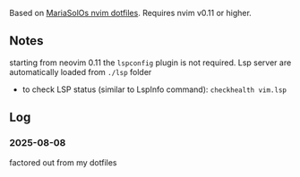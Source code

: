 Based on [MariaSolOs nvim dotfiles](https://github.com/MariaSolOs/dotfiles/tree/main/.config/nvim).
Requires nvim v0.11 or higher.

## Notes

starting from neovim 0.11 the `lspconfig` plugin is not required. Lsp server are automatically loaded
from `./lsp` folder
- to check LSP status (similar to LspInfo command): `checkhealth vim.lsp`

## Log

### 2025-08-08
factored out from my dotfiles


